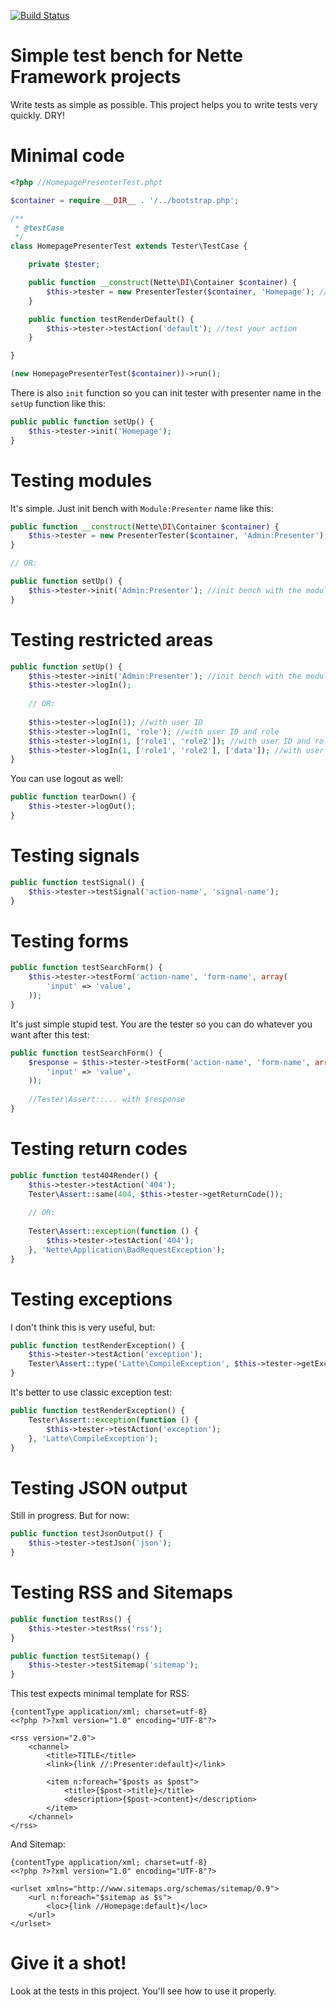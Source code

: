[![Build Status](https://travis-ci.org/mrtnzlml/testbench.svg?branch=master)](https://travis-ci.org/mrtnzlml/testbench)

Simple test bench for Nette Framework projects
==============================================
Write tests as simple as possible. This project helps you to write tests very quickly. DRY!

Minimal code
============

```php
<?php //HomepagePresenterTest.phpt

$container = require __DIR__ . '/../bootstrap.php';

/**
 * @testCase
 */
class HomepagePresenterTest extends Tester\TestCase {

	private $tester;

	public function __construct(Nette\DI\Container $container) {
		$this->tester = new PresenterTester($container, 'Homepage'); //init bench with the presenter name
	}

	public function testRenderDefault() {
		$this->tester->testAction('default'); //test your action
	}

}

(new HomepagePresenterTest($container))->run();
```

There is also `init` function so you can init tester with presenter name in the `setUp` function like this:

```php
public public function setUp() {
	$this->tester->init('Homepage');
}
```

Testing modules
===============
It's simple. Just init bench with `Module:Presenter` name like this:

```php
public function __construct(Nette\DI\Container $container) {
	$this->tester = new PresenterTester($container, 'Admin:Presenter'); //init bench with the module:presenter name
}

// OR:

public function setUp() {
	$this->tester->init('Admin:Presenter'); //init bench with the module:presenter name
}
```

Testing restricted areas
========================
```php
public function setUp() {
	$this->tester->init('Admin:Presenter'); //init bench with the module:presenter name
	$this->tester->logIn();
	
	// OR:
	
	$this->tester->logIn(1); //with user ID
	$this->tester->logIn(1, 'role'); //with user ID and role
	$this->tester->logIn(1, ['role1', 'role2']); //with user ID and roles
	$this->tester->logIn(1, ['role1', 'role2'], ['data']); //with user ID and roles and additional data
}
```

You can use logout as well:
```php
public function tearDown() {
	$this->tester->logOut();
}
```

Testing signals
===============
```php
public function testSignal() {
	$this->tester->testSignal('action-name', 'signal-name');
}
```

Testing forms
=============
```php
public function testSearchForm() {
	$this->tester->testForm('action-name', 'form-name', array(
		'input' => 'value',
	));
}
```

It's just simple stupid test. You are the tester so you can do whatever you want after this test:
```php
public function testSearchForm() {
	$response = $this->tester->testForm('action-name', 'form-name', array(
		'input' => 'value',
	));
	
	//Tester\Assert::... with $response
}
```

Testing return codes
====================
```php
public function test404Render() {
	$this->tester->testAction('404');
	Tester\Assert::same(404, $this->tester->getReturnCode());
	
	// OR:
	
	Tester\Assert::exception(function () {
        $this->tester->testAction('404');
    }, 'Nette\Application\BadRequestException');
}
```

Testing exceptions
==================
I don't think this is very useful, but:
```php
public function testRenderException() {
	$this->tester->testAction('exception');
	Tester\Assert::type('Latte\CompileException', $this->tester->getException());
}
```

It's better to use classic exception test:
```php
public function testRenderException() {
	Tester\Assert::exception(function () {
        $this->tester->testAction('exception');
    }, 'Latte\CompileException');
}
```

Testing JSON output
===================
Still in progress. But for now:
```php
public function testJsonOutput() {
	$this->tester->testJson('json');
}
```

Testing RSS and Sitemaps
========================
```php
public function testRss() {
	$this->tester->testRss('rss');
}

public function testSitemap() {
	$this->tester->testSitemap('sitemap');
}
```

This test expects minimal template for RSS:
```
{contentType application/xml; charset=utf-8}
<<?php ?>?xml version="1.0" encoding="UTF-8"?>

<rss version="2.0">
	<channel>
		<title>TITLE</title>
		<link>{link //:Presenter:default}</link>

		<item n:foreach="$posts as $post">
			<title>{$post->title}</title>
			<description>{$post->content}</description>
		</item>
	</channel>
</rss>
```

And Sitemap:
```
{contentType application/xml; charset=utf-8}
<<?php ?>?xml version="1.0" encoding="UTF-8"?>

<urlset xmlns="http://www.sitemaps.org/schemas/sitemap/0.9">
	<url n:foreach="$sitemap as $s">
		<loc>{link //Homepage:default}</loc>
	</url>
</urlset>
```

Give it a shot!
===============
Look at the tests in this project. You'll see how to use it properly.
